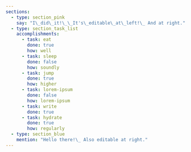 ```yaml
---
sections:
  - type: section_pink
    say: "I\_did\_it!\_\_It's\_editable\_at\_left!\_ And at right."
  - type: section_task_list
    accomplishments:
      - task: eat
        done: true
        how: well
      - task: sleep
        done: false
        how: soundly
      - task: jump
        done: true
        how: higher
      - task: lorem-ipsum
        done: false
        how: lorem-ipsum
      - task: write
        done: true
      - task: hydrate
        done: true
        how: regularly
  - type: section_blue
    mention: "Hello there!\_ Also editable at right."
---
```

